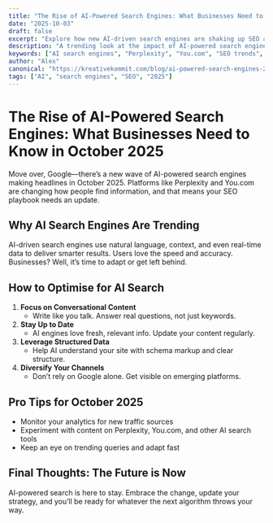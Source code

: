 ```yaml
---
title: "The Rise of AI-Powered Search Engines: What Businesses Need to Know in October 2025"
date: "2025-10-03"
draft: false
excerpt: "Explore how new AI-driven search engines are shaking up SEO and what UK businesses should do to stay ahead."
description: "A trending look at the impact of AI-powered search engines like Perplexity and You.com, and how to adapt your SEO strategy for October 2025."
keywords: ["AI search engines", "Perplexity", "You.com", "SEO trends", "2025", "UK business"]
author: "Alex"
canonical: "https://kreativekommit.com/blog/ai-powered-search-engines-2025"
tags: ["AI", "search engines", "SEO", "2025"]
---
```


# The Rise of AI-Powered Search Engines: What Businesses Need to Know in October 2025

Move over, Google—there’s a new wave of AI-powered search engines making headlines in October 2025. Platforms like Perplexity and You.com are changing how people find information, and that means your SEO playbook needs an update.

## Why AI Search Engines Are Trending

AI-driven search engines use natural language, context, and even real-time data to deliver smarter results. Users love the speed and accuracy. Businesses? Well, it’s time to adapt or get left behind.

## How to Optimise for AI Search

1. **Focus on Conversational Content**
   - Write like you talk. Answer real questions, not just keywords.
2. **Stay Up to Date**
   - AI engines love fresh, relevant info. Update your content regularly.
3. **Leverage Structured Data**
   - Help AI understand your site with schema markup and clear structure.
4. **Diversify Your Channels**
   - Don’t rely on Google alone. Get visible on emerging platforms.

## Pro Tips for October 2025
- Monitor your analytics for new traffic sources
- Experiment with content on Perplexity, You.com, and other AI search tools
- Keep an eye on trending queries and adapt fast

## Final Thoughts: The Future is Now

AI-powered search is here to stay. Embrace the change, update your strategy, and you’ll be ready for whatever the next algorithm throws your way.